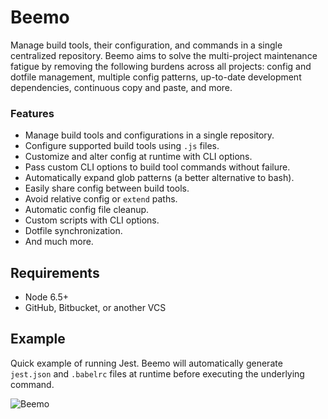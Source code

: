 # Beemo

Manage build tools, their configuration, and commands in a single centralized repository. Beemo aims
to solve the multi-project maintenance fatigue by removing the following burdens across all
projects: config and dotfile management, multiple config patterns, up-to-date development
dependencies, continuous copy and paste, and more.

### Features

* Manage build tools and configurations in a single repository.
* Configure supported build tools using `.js` files.
* Customize and alter config at runtime with CLI options.
* Pass custom CLI options to build tool commands without failure.
* Automatically expand glob patterns (a better alternative to bash).
* Easily share config between build tools.
* Avoid relative config or `extend` paths.
* Automatic config file cleanup.
* Custom scripts with CLI options.
* Dotfile synchronization.
* And much more.

## Requirements

* Node 6.5+
* GitHub, Bitbucket, or another VCS

## Example

Quick example of running Jest. Beemo will automatically generate `jest.json` and `.babelrc` files at
runtime before executing the underlying command.

![Beemo](https://raw.githubusercontent.com/milesj/beemo/master/docs/beemo.gif)
